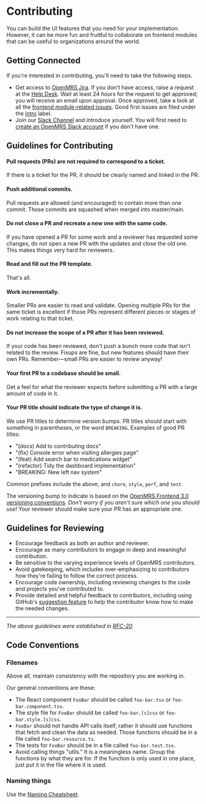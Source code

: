 # Contributing

You can build the UI features that you need for your implementation.
However, it can be more fun and fruitful to collaborate on frontend
modules that can be useful to organizations around the world.

## Getting Connected

If you're interested in contributing, you'll need to take the following steps.

- Get access to [OpenMRS Jira](https://issues.openmrs.org).
    If you don't have access, raise a request at the
    [Help Desk](https://wiki.openmrs.org/display/~helpdesk).
    Wait at least 24 hours for the request to get approved; you will receive an
    email upon approval. Once approved, take a look at all the
    [frontend module-related issues](https://issues.openmrs.org/projects/MF/issues).
    Good first issues are filed under the
    [intro](https://issues.openmrs.org/browse/MF-508?jql=project%20%3D%20MF%20AND%20resolution%20%3D%20Unresolved%20AND%20labels%20%3D%22intro%22%20ORDER%20BY%20priority%20DESC%2C%20updated%20DESC)
    label.
- Join our [Slack Channel](https://openmrs.slack.com/archives/CHP5QAE5R) and introduce yourself.
You will first need to [create an OpenMRS Slack account](https://slack.openmrs.org/) if you don't have one.

## Guidelines for Contributing

#### Pull requests (PRs) are not required to correspond to a ticket.

If there is a ticket for the PR, it should be clearly named and linked in the PR.

#### Push additional commits.

Pull requests are allowed (and encouraged) to contain more than one commit.
Those commits are squashed when merged into master/main.

#### Do not close a PR and recreate a new one with the same code.

If you have opened a PR for some work and a reviewer has requested some changes,
do not open a new PR with the updates and close the old one. This makes things
very hard for reviewers.

#### Read and fill out the PR template.

That's all.

#### Work incrementally.

Smaller PRs are easier to read and validate. Opening multiple PRs for the same ticket
is excellent if those PRs represent different pieces or stages of work relating
to that ticket.

#### Do not increase the scope of a PR after it has been reviewed.

If your code has been reviewed, don't push a bunch more code that isn't related to
the review. Fixups are fine, but new features should have their own PRs.
Remember—small PRs are easier to review anyway!

#### Your first PR to a codebase should be small.

Get a feel for what the reviewer expects before submitting a PR with a large amount of code in it.

#### Your PR title should indicate the type of change it is.

We use PR titles to determine version bumps. PR titles should start with something
in parentheses, or the word `BREAKING`. Examples of good PR titles:

- "(docs) Add to contributing docs"
- "(fix) Console error when visiting allergies page"
- "(feat) Add search bar to medications widget"
- "(refactor) Tidy the dashboard implementation"
- "BREAKING: New left nav system"

Common prefixes include the above, and `chore`, `style`, `perf`, and `test`.

The versioning bump to indicate is based on the
[OpenMRS Frontend 3.0 versioning conventions](https://github.com/openmrs/openmrs-rfc-frontend/blob/master/text/0022-versions.md).
*Don't worry if you aren't sure which one you should use!* Your reviewer should make
sure your PR has an appropriate one.

## Guidelines for Reviewing

- Encourage feedback as both an author and reviewer.
- Encourage as many contributors to engage in deep and meaningful contribution.
- Be sensitive to the varying experience levels of OpenMRS contributors.
- Avoid gatekeeping, which includes over-emphasizing to contributors how they're failing to follow the correct process.
- Encourage code ownership, including reviewing changes to the code and projects you've contributed to.
- Provide detailed and helpful feedback to contributors, including using GitHub's
  [suggestion feature](https://docs.github.com/en/pull-requests/collaborating-with-pull-requests/reviewing-changes-in-pull-requests/incorporating-feedback-in-your-pull-request)
  to help the contributor know how to make the needed changes.

---

*The above guidelines were established in [RFC-20](https://github.com/openmrs/openmrs-rfc-frontend/blob/master/text/0020-contributing-guidelines.md).*


## Code Conventions

### Filenames

Above all, maintain consistency with the repository you are working in.

Our general conventions are these:

- The React component `FooBar` should be called `foo-bar.tsx` or `foo-bar.component.tsx`.
- The style file for `FooBar` should be called `foo-bar.[s]css` or `foo-bar.style.[s]css`.
- `FooBar` should not handle API calls itself, rather it should use functions that fetch
  and clean the data as needed. Those functions should be in a file called `foo-bar.resource.ts`.
- The tests for `FooBar` should be in a file called `foo-bar.test.tsx`.
- Avoid calling things "utils." It is a meaningless name. Group the functions by what
  they are for. If the function is only used in one place, just put it in the file
  where it is used.

### Naming things

Use the [Naming Cheatsheet](https://github.com/kettanaito/naming-cheatsheet#readme).
